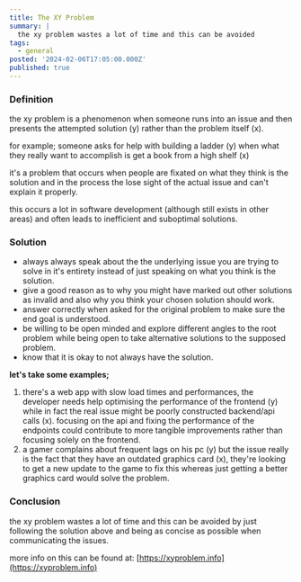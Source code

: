 ```yaml
---
title: The XY Problem
summary: |
  the xy problem wastes a lot of time and this can be avoided
tags:
  - general
posted: '2024-02-06T17:05:00.000Z'
published: true
---
```




### Definition

the xy problem is a phenomenon when someone runs into an issue and then presents the attempted solution (y) rather than the problem itself (x).

for example; someone asks for help with building a ladder (y) when what they really want to accomplish is get a book from a high shelf (x)

it's a problem that occurs when people are fixated on what they think is the solution and in the process the lose sight of the actual issue and can't explain it properly.

this occurs a lot in software development (although still exists in other areas) and often leads to inefficient and suboptimal solutions.

### Solution

* always always speak about the the underlying issue you are trying to solve in it's entirety instead of just speaking on what you think is the solution.
* give a good reason as to why you might have marked out other solutions as invalid and also why you think your chosen solution should work.
* answer correctly when asked for the original problem to make sure the end goal is understood.
* be willing to be open minded and explore different angles to the root problem while being open to take alternative solutions to the supposed problem.
* know that it is okay to not always have the solution.

**let's take some examples;**

1. there's a web app with slow load times and performances, the developer needs help optimising the performance of the frontend (y) while in fact the real issue might be poorly constructed backend/api calls (x). focusing on the api and fixing the performance of the endpoints could contribute to more tangible improvements rather than focusing solely on the frontend.
2. a gamer complains about frequent lags on his pc (y) but the issue really is the fact that they have an outdated graphics card (x), they're looking to get a new update to the game to fix this whereas just getting a better graphics card would solve the problem.

### Conclusion

the xy problem wastes a lot of time and this can be avoided by just following the solution above and being as concise as possible when communicating the issues.

more info on this can be found at: [https://xyproblem.info](https://xyproblem.info)
